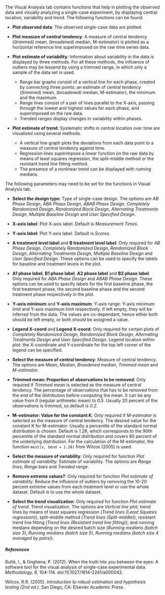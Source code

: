 The Visual Analysis tab contains functions that help in plotting the observed data and visually analyzing a single-case experiment, by displaying central location, variability and trend. The following functions can be found.

* **Plot observed data**: The observed single-case data are plotted.

* **Plot measure of central tendency**: A measure of central tendency ((trimmed) mean, (broadened) median, M-estimator) is plotted as a horizontal reference line superimposed on the raw time series data.

* **Plot estimate of variability**: Information about variability in the data is displayed by three methods. For all these methods, the influence of outliers may be lessend by using a trimmed range, in which only a sample of the data set is used.
    - Range bar graphs consist of a vertical line for each phase, created by connecting three points: an estimate of central tendency ((trimmed) mean, (broadened) median, M-estimator), the minimum and the maximum. 
    - Range lines consist of a pair of lines parallel to the X-axis, passing through the lowest and highest values for each phase, and superimposed on the raw data. 
    - Trended ranges display changes in variability within phases.

* **Plot estimate of trend**: Systematic shifts in central location over time are visualized using several methods.
    - A vertical line graph plots the deviations from each data point to a measure of central tendency against time. 
    - Regression lines superimpose a linear function on the raw data by means of least squares regression, the split-middle method or the resistant trend line fitting method.
    - The presence of a nonlinear trend can be displayed with running medians.

The following parameters may need to be set for the functions in Visual Analysis tab.

* **Select the design type**: Type of single-case design. The options are *AB Phase Design*, *ABA Phase Design*, *ABAB Phase Design*, *Completely Randomized Design*, *Randomized Block Design*, *Alternating Treatments Design*, *Multiple Baseline Design* and *User Specified Design*.

* **X-axis label**: Plot X-axis label. Default is *Measurement Times*.

* **Y-axis label**: Plot Y-axis label. Default is *Scores*.

* **A treatment level label** and **B treatment level label**: Only required for *AB Phase Design*, *Completely Randomized Design*, *Randomized Block Design*, *Alternating Treatments Design*, *Multiple Baseline Design* and *User Specified Design*. These options can be used to specify the labels for baseline and treatment levels in the plot.

* **A1 phase label**, **B1 phase label**, **A2 phase label** and **B2 phase label**: Only required for *ABA Phase Design* and *ABAB Phase Design*. These options can be used to specify labels for the first baseline phase, the first treatment phase, the second baseline phase and the second treatment phase respectively in the plot.

* **Y-axis minimum** and **Y-axis maximum**: Y-axis range: Y-axis minimum limit and Y-axis maximum limit respectively. If left empty, they will be inferred from the data. The values are co-dependant, hence either both should be left empty, or both should be assigned a value.

* **Legend X-coord** and **Legend X-coord**: Only required for certain plots of *Completely Randomized Design*, *Randomized Block Design*, *Alternating Treatments Design* and *User Specified Design*. Legend location within plot: the X-coordinate and Y-coordinate for the top left corner of the legend can be specified.

* **Select the measure of central tendency**: Measure of central tendency. The options are *Mean*, *Median*, *Broadened median*, *Trimmed mean* and *M-estimator*.

* **Trimmed mean: Proportion of observations to be removed**: Only required if *Trimmed mean* is selected as the measure of central tendency. The percentage of observations that has to be removed from the end of the distribution before computing the mean. It can be any value from *0* (regular arithmetic mean) to *0.5*. Usually 20 percent of the observations is trimmed, so default is *0.2*.

* **M-estimator: Value for the constant K**: Only required if *M-estimator* is selected as the measure of central tendency. The desired value for the constant K for M-estimator. Usually a percentile of the standard normal distribution is chosen. Default is *1.28*, which corresponds to the 90th percentile of the standard normal distribution and covers 80 percent of the underlying distribution. For the calculation of the M-estimator, the function `mest(x, bend = 1.28)` from Wilcox (2005) is used.

* **Select the measure of variability**: Only required for function *Plot estimate of variability*. Estimate of variability. The options are *Range lines*, *Range bars* and *Trended range*.

* **Remove extreme values?**: Only required for function *Plot estimate of variability*. Reduce the influence of outliers by removing the 10-20 percent extreme values from each treatment level or use the whole dataset. Default is to use the whole dataset.

* **Select the trend visualization**: Only required for function *Plot estimate of trend*. Trend visualization. The options are *Vertical line plot*; trend lines by means of least squares regression (*Trend lines (Least Squares regression)*), split-middle method (*Trend lines (Split-middle)*), resistant trend line fitting (*Trend lines (Resistant trend line fitting)*); and running medians depending on the desired batch size (*Running medians (batch size 3)*, *Running medians (batch size 5)*, *Running medians (batch size 4 averaged by pairs)*).

##### **References**

Bult&eacute;, I., & Onghena, P. (2012). When the truth hits you between the eyes: A software tool for the visual analysis of single-case experimental data. *Methodology, 8*, 104-114. doi:10.1027/1614-2241/a000042.

Wilcox, R.R. (2005). *Introduction to robust estimation and hypothesis testing (2nd ed.)*. San Diego, CA: Elsevier Academic Press.
